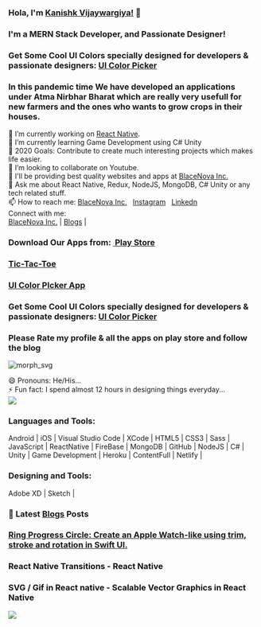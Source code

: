 ### Hola, I'm <a href="https://kanishkvijaywargiya.github.io/uicolorpicker.github.io/">Kanishk Vijaywargiya!</a> 👋
### I'm a MERN Stack Developer, and Passionate Designer!
### Get Some Cool UI Colors specially designed for developers & passionate designers: <a style="font-weight:bold;" href="https://kanishkvijaywargiya.github.io/uicolorpicker.github.io/">UI Color Picker</a><br>

### In this pandemic time We have developed an applications under Atma Nirbhar Bharat which are really very usefull for new farmers and the ones who wants to grow crops in their houses.

🔭 I’m currently working on <a href="https://blacenova.wordpress.com/blog-2/">React Native</a>.<br>
🌱 I’m currently learning Game Development using C# Unity<br>
🥅 2020 Goals: Contribute to create much interesting projects which makes life easier.<br>
👯 I’m looking to collaborate on Youtube.<br>
🤔 I'll be providing best quality websites and apps at <a href="https://www.facebook.com/BlaceNovaInc/">BlaceNova Inc.</a><br>
💬 Ask me about React Native, Redux, NodeJS, MongoDB, C# Unity or any tech related stuff.<br>
📫 How to reach me: <a href="https://www.facebook.com/BlaceNovaInc/">BlaceNova Inc.</a> &nbsp; <a href="https://www.instagram.com/kanishk010199/">Instagram</a> &nbsp; <a href="https://www.instagram.com/kanishk010199/">Linkedn</a><br>
Connect with me:<br>
<a href="https://www.facebook.com/BlaceNovaInc/">BlaceNova Inc.</a> | <a href="https://blacenova.wordpress.com/">Blogs</a> |<br>
### Download Our Apps from: <a style="font-weight:bold;" href="https://play.google.com/store/apps/details?id=com.androwebios.tic_tac&hl=en_IN">&nbsp;Play Store</a> <br>
### <a style="font-weight:bold;" href="https://play.google.com/store/apps/details?id=com.androwebios.tic_tac&hl=en_IN">Tic-Tac-Toe</a> <br>
### <a style="font-weight:bold;" href="https://play.google.com/store/apps/details?id=com.androwebios.colors&hl=en_IN">UI Color PIcker App</a> <br>
### Get Some Cool UI Colors specially designed for developers & passionate designers: <a style="font-weight:bold;" href="https://kanishkvijaywargiya.github.io/uicolorpicker.github.io/">UI Color Picker</a><br>

### Please Rate my profile & all the apps on play store and follow the blog
![morph_svg](https://user-images.githubusercontent.com/43451046/93579605-4ed57000-f9bc-11ea-853d-7a225cf72c02.gif)


😄 Pronouns: He/His...<br>
⚡ Fun fact: I spend almost 12 hours in designing things everyday...<br>
<img src="https://p73.f4.n0.cdn.getcloudapp.com/items/Blu5y50w/react%20native%20logo.png?v=6f964a6472a37e02867e1bd9bd477109"><br>


### Languages and Tools:
Android | iOS | Visual Studio Code | XCode | HTML5 | CSS3 | Sass | JavaScript | ReactNative | FireBase | MongoDB | GitHub | NodeJS | C# | Unity | Game Development | Heroku | ContentFull | Netlify | 
### Designing and Tools:
Adobe XD | Sketch |

### 📕 Latest <a href="https://blacenova.wordpress.com/blog-2/">Blogs</a> Posts<br>
### <a style="font-weight:bold;" href="https://blacenova.wordpress.com/blog-2/">Ring Progress Circle: Create an Apple Watch-like using trim, stroke and rotation in Swift UI.</a><br>
### <a style="font-weight:bold;text-decoration:none;color:#121212;" href="https://blacenova.wordpress.com/blog-2/">React Native Transitions - React Native</a><br>
### <a style="font-weight:bold;text-decoration:none;color:#121212;" href="https://blacenova.wordpress.com/blog-2/">SVG / Gif in React native - Scalable Vector Graphics in React Native</a><br>


<img src="https://p73.f4.n0.cdn.getcloudapp.com/items/4gu9D9rb/logo.png?v=3cc33f3da928e405afdd2983580e9322"><br>
